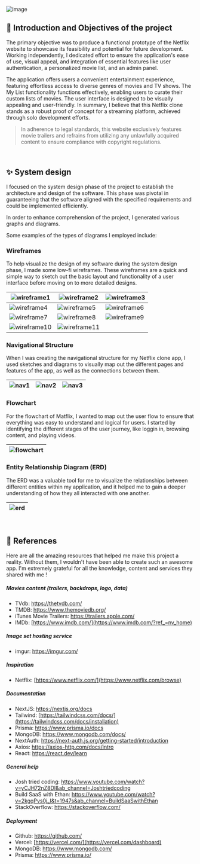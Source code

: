 ![image](https://github.com/lorematteo/netflix-clone/assets/114443120/6afb56fa-3f51-4f36-8a32-1ae5a20ac3f1)

## 🎯 Introduction and Objectives of the project
The primary objective was to produce a functional prototype of the Netflix website to showcase its feasibility and potential for future development. Working independently, I dedicated effort to ensure the application's ease of use, visual appeal, and integration of essential features like user authentication, a personalized movie list, and an admin panel.

The application offers users a convenient entertainment experience, featuring effortless access to diverse genres of movies and TV shows. The My List functionality functions effectively, enabling users to curate their custom lists of movies. The user interface is designed to be visually appealing and user-friendly. In summary, I believe that this Netflix clone stands as a robust proof of concept for a streaming platform, achieved through solo development efforts.

> In adherence to legal standards, this website exclusively features movie trailers and refrains from utilizing any unlawfully acquired content to ensure compliance with copyright regulations.

<br>

## ✨ System design

I focused on the system design phase of the project to establish the architecture and design of the software. This phase was pivotal in guaranteeing that the software aligned with the specified requirements and could be implemented efficiently.

In order to enhance comprehension of the project, I generated various graphs and diagrams.

Some examples of the types of diagrams I employed include:

### Wireframes

To help visualize the design of my software during the system design phase, I made some low-fi wireframes. These wireframes are a quick and simple way to sketch out the basic layout and functionality of a user interface before moving on to more detailed designs.

| ![wireframe1](https://github.com/lorematteo/netflix-clone/assets/114443120/fa8a56c9-0d29-4a08-bd86-f28097e460ea) | ![wireframe2](https://github.com/lorematteo/netflix-clone/assets/114443120/018ad9d2-dd3c-4b69-b8ec-1f62ac65c981) | ![wireframe3](https://github.com/lorematteo/netflix-clone/assets/114443120/0bbca170-7bb6-46e6-acfc-5866b59725ea) |
|--|--|--|
| ![wireframe4](https://github.com/lorematteo/netflix-clone/assets/114443120/aa0fd329-f4f8-4f7b-906b-a8a3d1c9f228) | ![wireframe5](https://github.com/lorematteo/netflix-clone/assets/114443120/51abe2e4-a367-48af-ae4a-be8cfc436f22) | ![wireframe6](https://github.com/lorematteo/netflix-clone/assets/114443120/99ee0d98-70c0-4796-b4d2-50904ce080df) |
| ![wireframe7](https://github.com/lorematteo/netflix-clone/assets/114443120/765b1689-992a-4d36-bf2a-86c97583add5) | ![wireframe8](https://github.com/lorematteo/netflix-clone/assets/114443120/2df609f7-be56-4b83-9c95-ada37a561fba) | ![wireframe9](https://github.com/lorematteo/netflix-clone/assets/114443120/e866c581-8c6e-40fb-a4d0-0979f9187fb9) |
| ![wireframe10](https://github.com/lorematteo/netflix-clone/assets/114443120/65ca3f2f-cdec-403e-8117-0a6402fcc248) | ![wireframe11](https://github.com/lorematteo/netflix-clone/assets/114443120/ebb710a8-20bc-42e6-ba02-2bf0ecd12d68) |  |

### Navigational Structure

When I was creating the navigational structure for my Netflix clone app, I used sketches and diagrams to visually map out the different pages and features of the app, as well as the connections between them.

| ![nav1](https://github.com/lorematteo/netflix-clone/assets/114443120/e5cd7b99-a797-4204-aff9-b5505d3a18d1) | ![nav2](https://github.com/lorematteo/netflix-clone/assets/114443120/aba36e95-d62c-4b44-891e-e80b3ce8e540) | ![nav3](https://github.com/lorematteo/netflix-clone/assets/114443120/8d9caf14-4338-403b-a3da-371aff6215c6) |
|--|--|--|

### Flowchart

For the flowchart of Matflix, I wanted to map out the user flow to ensure that everything was easy to understand and logical for users. I started by identifying the different stages of the user journey, like loggin in, browsing content, and playing videos.

| ![flowchart](https://github.com/lorematteo/netflix-clone/assets/114443120/11d2af23-a8fc-420c-9480-505e682c5770) |
|--|

### Entity Relationship Diagram (ERD)

The ERD was a valuable tool for me to visualize the relationships between different entities within my application, and it helped me to gain a deeper understanding of how they all interacted with one another.

| ![erd](https://github.com/lorematteo/netflix-clone/assets/114443120/089119c5-dd38-48a7-a0be-ac7c3af25c88) |
|--|

<br>

## 📄 References

Here are all the amazing resources that helped me make this project a reality. Without them, I wouldn't have been able to create such an awesome app. I'm extremely grateful for all the knowledge, content and services they shared with me !

##### Movies content (trailers, backdrops, logo, data)

- TVdb: https://thetvdb.com/
- TMDB: https://www.themoviedb.org/
- iTunes Movie Trailers: https://trailers.apple.com/
- IMDb: [https://www.imdb.com/](https://www.imdb.com/?ref_=nv_home)

##### Image set hosting service

- imgur: https://imgur.com/

##### Inspiration

- Netflix: [https://www.netflix.com/](https://www.netflix.com/browse)

##### Documentation

- NextJS: https://nextjs.org/docs
- Tailwind: [https://tailwindcss.com/docs/](https://tailwindcss.com/docs/installation)
- Prisma: https://www.prisma.io/docs
- MongoDB: https://www.mongodb.com/docs/
- NextAuth: https://next-auth.js.org/getting-started/introduction
- Axios: https://axios-http.com/docs/intro
- React: https://react.dev/learn

##### General help

- Josh tried coding: https://www.youtube.com/watch?v=yCJH72nZ8DI&ab_channel=Joshtriedcoding
- Build SaaS with Ethan: https://www.youtube.com/watch?v=2kgqPvs0j_I&t=1947s&ab_channel=BuildSaaSwithEthan
- StackOverflow: https://stackoverflow.com/

##### Deployment

- Github: https://github.com/
- Vercel: [https://vercel.com/](https://vercel.com/dashboard)
- MongoDB: https://www.mongodb.com/
- Prisma: https://www.prisma.io/
